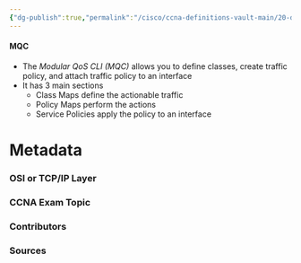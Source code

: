 ```yaml
---
{"dg-publish":true,"permalink":"/cisco/ccna-definitions-vault-main/20-definitions/mqc/","tags":["defs_ccna"]}
---
```


#### MQC
- The *Modular QoS CLI (MQC)* allows you to define classes, create traffic policy, and attach traffic policy to an interface
- It has 3 main sections
	- Class Maps define the actionable traffic
	- Policy Maps perform the actions
	- Service Policies apply the policy to an interface

# Metadata
### OSI or TCP/IP Layer

### CCNA Exam Topic

### Contributors

### Sources
